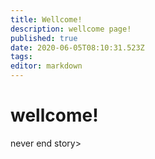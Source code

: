 ```yaml
---
title: Wellcome!
description: wellcome page!
published: true
date: 2020-06-05T08:10:31.523Z
tags: 
editor: markdown
---
```


# wellcome!
never end story>